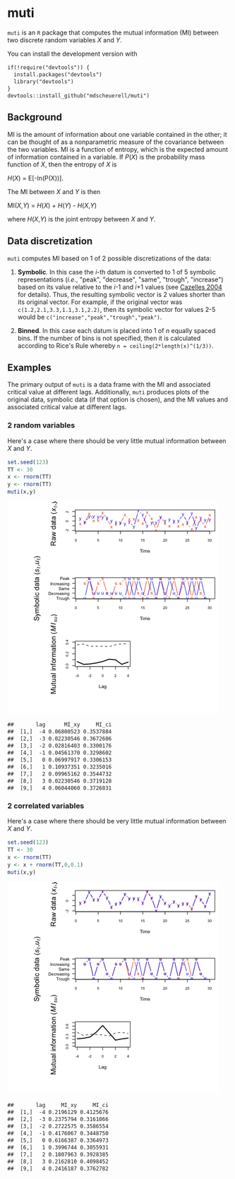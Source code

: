 muti
====

`muti` is an `R` package that computes the mutual information (MI) between two discrete random variables *X* and *Y*.

You can install the development version with

    if(!require("devtools")) {
      install.packages("devtools")
      library("devtools")
    }
    devtools::install_github("mdscheuerell/muti")

Background
----------

MI is the amount of information about one variable contained in the other; it can be thought of as a nonparametric measure of the covariance between the two variables. MI is a function of entropy, which is the expected amount of information contained in a variable. If *P*(*X*) is the probability mass function of *X*, then the entropy of *X* is

*H*(*X*) = E\[-ln(P(X))\].

The MI between *X* and *Y* is then

MI(*X*,*Y*) = *H*(*X*) + *H*(*Y*) - *H*(*X*,*Y*)

where *H*(*X*,*Y*) is the joint entropy between *X* and *Y*.

Data discretization
-------------------

`muti` computes MI based on 1 of 2 possible discretizations of the data:

1.  **Symbolic**. In this case the *i*-th datum is converted to 1 of 5 symbolic representations (*i.e.*, "peak", "decrease", "same", "trough", "increase") based on its value relative to the *i*-1 and *i*+1 values (see [Cazelles 2004](https://doi.org/10.1111/j.1461-0248.2004.00629.x) for details). Thus, the resulting symbolic vector is 2 values shorter than its original vector. For example, if the original vector was `c(1.2,2.1,3.3,1.1,3.1,2.2)`, then its symbolic vector for values 2-5 would be `c("increase","peak","trough","peak")`.

2.  **Binned**. In this case each datum is placed into 1 of *n* equally spaced bins. If the number of bins is not specified, then it is calculated according to Rice's Rule whereby `n = ceiling(2*length(x)^(1/3))`.

Examples
--------

The primary output of `muti` is a data frame with the MI and associated critical value at different lags. Additionally, `muti` produces plots of the original data, symbolic data (if that option is chosen), and the MI values and associated critical value at different lags.

### 2 random variables

Here's a case where there should be very little mutual information between *X* and *Y*.

``` r
set.seed(123)
TT <- 30
x <- rnorm(TT)
y <- rnorm(TT)
muti(x,y)
```

![](README_files/figure-markdown_github/ex_1-1.png)

    ##       lag      MI_xy     MI_ci
    ##  [1,]  -4 0.06800523 0.3537884
    ##  [2,]  -3 0.02230546 0.3672606
    ##  [3,]  -2 0.02816403 0.3300176
    ##  [4,]  -1 0.04561370 0.3298602
    ##  [5,]   0 0.06997917 0.3306153
    ##  [6,]   1 0.10937351 0.3235016
    ##  [7,]   2 0.09965162 0.3544732
    ##  [8,]   3 0.02230546 0.3719128
    ##  [9,]   4 0.06044060 0.3726831

### 2 correlated variables

Here's a case where there should be very little mutual information between *X* and *Y*.

``` r
set.seed(123)
TT <- 30
x <- rnorm(TT)
y <- x + rnorm(TT,0,0.1)
muti(x,y)
```

![](README_files/figure-markdown_github/ex_2-1.png)

    ##       lag     MI_xy     MI_ci
    ##  [1,]  -4 0.2196129 0.4125676
    ##  [2,]  -3 0.2375794 0.3161066
    ##  [3,]  -2 0.2722575 0.3586554
    ##  [4,]  -1 0.4176067 0.3448750
    ##  [5,]   0 0.6166387 0.3364973
    ##  [6,]   1 0.3996744 0.3055931
    ##  [7,]   2 0.1807963 0.3928385
    ##  [8,]   3 0.2162810 0.4098452
    ##  [9,]   4 0.2416187 0.3762782
